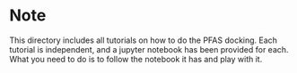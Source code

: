 # Note

This directory includes all tutorials on how to do the PFAS docking.
Each tutorial is independent, and a jupyter notebook has been provided for each.
What you need to do is to follow the notebook it has and play with it.

